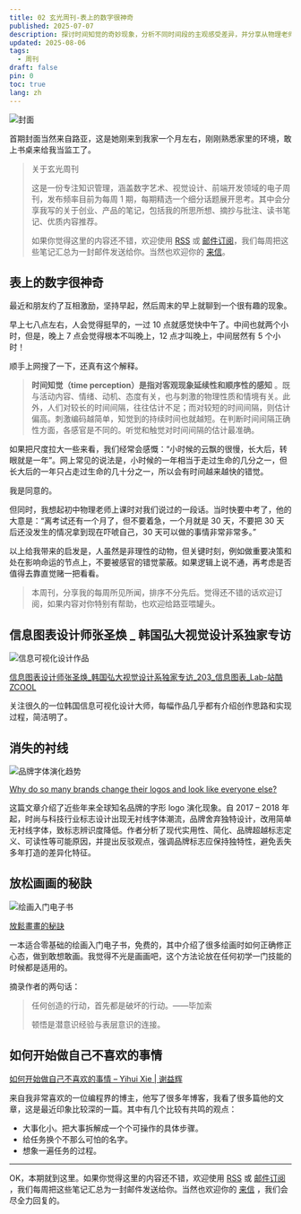 ```yaml
---
title: 02 玄光周刊-表上的数字很神奇
published: 2025-07-07
description: 探讨时间知觉的奇妙现象，分析不同时间段的主观感受差异，并分享从物理老师处获得的关于时间管理的启发。
updated: 2025-08-06
tags:
  - 周刊
draft: false
pin: 0
toc: true
lang: zh
---
```


![封面](../_images/02%20玄光周刊-表上的数字很神奇-1754594890036.webp)

首期封面当然来自路亚，这是她刚来到我家一个月左右，刚刚熟悉家里的环境，敢上书桌来给我当监工了。

> 关于玄光周刊
>
> 这是一份专注知识管理，涵盖数字艺术、视觉设计、前端开发领域的电子周刊，发布频率目前为每周 1 期，每期精选一个细分话题展开思考。其中会分享我写的关于创业、产品的笔记，包括我的所思所想、摘抄与批注、读书笔记、优质内容推荐。
>
> 如果你觉得这里的内容还不错，欢迎使用 [RSS](https://weekly.cgartlab.com/feed/atom) 或 [邮件订阅](https://weekly.cgartlab.com/)，我们每周把这些笔记汇总为一封邮件发送给你。当然也欢迎你的 [来信](mailto:info@cgartlab.com)。

## 表上的数字很神奇

最近和朋友约了互相激励，坚持早起，然后周末的早上就聊到一个很有趣的现象。

早上七八点左右，人会觉得挺早的，一过 10 点就感觉快中午了。中间也就两个小时，但是，晚上 7 点会觉得根本不叫晚上，12 点才叫晚上，中间居然有 5 个小时！

顺手上网搜了一下，还真有这个解释。

> **时间知觉（time perception）是指对客观现象延续性和顺序性的感知** 。既与活动内容、情绪、动机、态度有关，也与刺激的物理性质和情境有关。此外，人们对较长的时间间隔，往往估计不足；而对较短的时间间隔，则估计偏高。刺激编码越简单，知觉到的持续时间也就越短。在判断时间间隔正确性方面，各感官是不同的。听觉和触觉对时间间隔的估计最准确。

如果把尺度拉大一些来看，我们经常会感慨：“小时候的云飘的很慢，长大后，转眼就是一年”。网上常见的说法是，小时候的一年相当于走过生命的几分之一，但长大后的一年只占走过生命的几十分之一，所以会有时间越来越快的错觉。

我是同意的。

但同时，我想起初中物理老师上课时对我们说过的一段话。当时快要中考了，他的大意是：“离考试还有一个月了，但不要着急，一个月就是 30 天，不要把 30 天后还没发生的情况拿到现在吓唬自己，30 天可以做的事情非常非常多。”

以上给我带来的启发是，人虽然是非理性的动物，但关键时刻，例如做重要决策和处在影响命运的节点上，不要被感官的错觉蒙蔽。如果逻辑上说不通，再考虑是否值得去靠直觉赌一把看看。

> 本周刊，分享我的每周所见所闻，排序不分先后。觉得还不错的话欢迎订阅，如果内容对你特别有帮助，也欢迎给路亚喂罐头。

## 信息图表设计师张圣焕 \_ 韩国弘大视觉设计系独家专访

![信息可视化设计作品](../_images/02%20玄光周刊-表上的数字很神奇-1754596775895.webp)

[信息图表设计师张圣焕\_韩国弘大视觉设计系独家专访\_203\_信息图表\_Lab-站酷 ZCOOL](https://www.zcool.com.cn/work/ZNjg5ODgwOTY=.html)

关注很久的一位韩国信息可视化设计大师，每幅作品几乎都有介绍创作思路和实现过程，简洁明了。

## 消失的衬线

![品牌字体演化趋势](../_images/02%20玄光周刊-表上的数字很神奇-1754596785460.webp)

[Why do so many brands change their logos and look like everyone else?](https://velvetshark.com/why-do-brands-change-their-logos-and-look-like-everyone-else)

这篇文章介绍了近些年来全球知名品牌的字形 logo 演化现象。自 2017 – 2018 年起，时尚与科技行业标志设计出现无衬线字体潮流，品牌舍弃独特设计，改用简单无衬线字体，致标志辨识度降低。作者分析了现代实用性、简化、品牌超越标志定义、可读性等可能原因，并提出反驳观点，强调品牌标志应保持独特性，避免丢失多年打造的差异化特征。

## 放松画画的秘訣

![绘画入门电子书](../_images/02%20玄光周刊-表上的数字很神奇-1754596854009.webp)

[放鬆畫畫的秘訣](https://cck-art.kit.com/3be94cfe48)

一本适合零基础的绘画入门电子书，免费的，其中介绍了很多绘画时如何正确修正心态，做到敢想敢画。我觉得不光是画画吧，这个方法论放在任何初学一门技能的时候都是适用的。

摘录作者的两句话：

> 任何创造的行动，首先都是破坏的行动。——毕加索
>
> 顿悟是潜意识经验与表层意识的连接。

## 如何开始做自己不喜欢的事情

[如何开始做自己不喜欢的事情 – Yihui Xie | 谢益辉](https://yihui.org/cn/2018/06/dread-tasks/#:~:text=%E5%A4%A7%E4%BA%8B%E5%BE%80%E5%BE%80%E9%9A%BE%E4%BB%A5%E5%90%AF%E5%8A%A8%EF%BC%8C%E5%9B%A0%E4%B8%BA%E4%BD%A0%E4%B8%80%E6%83%B3%E8%A6%81%E5%81%9A%E8%BF%99%E4%B9%88%E5%A4%A7%E4%B8%80%E4%BB%B6%E4%BA%8B%E5%B0%B1%E4%BC%9A%E6%9C%AC%E8%83%BD%E6%89%93%E9%80%80%E5%A0%82%E9%BC%93%EF%BC%8C%E5%A6%82%E6%9E%9C%E4%BD%A0%E6%97%A0%E6%B3%95%E6%8A%8A%E5%A4%A7%E4%BA%8B%E6%8B%86%E5%88%86%E6%88%90%E4%B8%80%E4%BB%B6%E4%BB%B6%E4%B8%8D%E9%82%A3%E4%B9%88%E5%90%93%E4%BA%BA%E7%9A%84%E5%B0%8F%E6%AD%A5%E9%AA%A4%EF%BC%8C%E4%BD%A0%E7%9A%84%E5%A4%A7%E8%84%91%E4%B9%9F%E8%AE%B8%E5%B0%B1%E8%83%BD%E5%8F%91%E5%8A%A8%E4%BA%86%E3%80%82%20%E7%BB%99%E4%BB%BB%E5%8A%A1%E6%8D%A2%E4%B8%AA%E4%B8%8D%E9%82%A3%E4%B9%88%E5%8F%AF%E6%80%95%E7%9A%84%E5%90%8D%E5%AD%97%E3%80%82%20%E6%AF%94%E5%A6%82%E6%8A%8A%E2%80%9C%E6%8A%A5%E7%A8%8E%E2%80%9D%E8%BF%99%E4%BB%B6%E5%8F%AF%E6%80%95%E7%9A%84%E4%BB%BB%E5%8A%A1%E8%AF%B4%E6%88%90%E2%80%9C%E6%89%BE%E5%87%BA%E6%88%91%E7%9A%84%20W2,%E5%92%8C%E5%85%B6%E5%AE%83%E8%B4%A2%E5%8A%A1%E7%9B%B8%E5%85%B3%E6%96%87%E4%BB%B6%E2%80%9D%EF%BC%8C%E5%90%AC%E8%B5%B7%E6%9D%A5%E5%B0%B1%E5%83%8F%E6%8A%AC%E6%8A%AC%E8%85%BF%E7%AB%8B%E9%A9%AC%E5%B0%B1%E5%8F%AF%E4%BB%A5%E5%AE%8C%E6%88%90%E3%80%82%20%E6%83%B3%E8%B1%A1%E4%B8%80%E9%81%8D%E4%BB%BB%E5%8A%A1%E7%9A%84%E8%BF%87%E7%A8%8B%E3%80%82%20%E4%B9%9F%E8%AE%B8%E4%B8%8D%E6%98%AF%E6%95%B4%E4%B8%AA%E8%BF%87%E7%A8%8B%E7%9A%84%E6%AF%8F%E4%B8%80%E6%AD%A5%E9%83%BD%E9%82%A3%E4%B9%88%E7%97%9B%E8%8B%A6%EF%BC%8C%E4%BD%A0%E4%B8%8D%E5%BF%85%E5%90%93%E5%BE%97%E6%89%8B%E9%87%8C%E7%9A%84%E8%9D%B4%E8%9D%B6%E9%83%BD%E9%A3%9E%E4%BA%86%E3%80%82%20%E5%92%8C%E5%85%B6%E4%BB%96%E4%BA%BA%E4%BA%A4%E8%B0%88%E3%80%82)

来自我非常喜欢的一位编程界的博主，他写了很多年博客，我看了很多篇他的文章，这是最近印象比较深的一篇。其中有几个比较有共鸣的观点：

- 大事化小。把大事拆解成一个个可操作的具体步骤。
- 给任务换个不那么可怕的名字。
- 想象一遍任务的过程。

---

OK，本期就到这里。如果你觉得这里的内容还不错，欢迎使用 [RSS](https://weekly.cgartlab.com/feed/atom) 或 [邮件订阅](https://weekly.cgartlab.com/) ，我们每周把这些笔记汇总为一封邮件发送给你。当然也欢迎你的 [来信](mailto:info@cgartlab.com) ，我们会尽全力回复的。